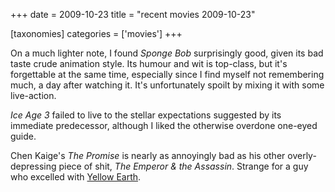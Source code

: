 +++
date = 2009-10-23
title = "recent movies 2009-10-23"

[taxonomies]
categories = ['movies']
+++

On a much lighter note, I found *Sponge Bob* surprisingly good, given
its bad taste crude animation style. Its humour and wit is top-class,
but it\'s forgettable at the same time, especially since I find myself
not remembering much, a day after watching it. It\'s unfortunately
spoilt by mixing it with some live-action.

*Ice Age 3* failed to live to the stellar expectations suggested by its
immediate predecessor, although I liked the otherwise overdone one-eyed
guide.

Chen Kaige\'s *The Promise* is nearly as annoyingly bad as his other
overly-depressing piece of shit, *The Emperor & the Assassin*. Strange
for a guy who excelled with [Yellow Earth].

  [Yellow Earth]: http://movies.tshepang.net/yellow-earth-1984
